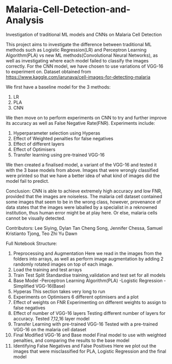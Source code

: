 # Malaria-Cell-Detection-and-Analysis
Investigation of traditional ML models and CNNs on Malaria Cell Detection


This project aims to investigate the difference between traditional ML methods such as Logistic Regression(LR) and Perceptron Learning Algorithm(PLA) vs new ML methods(Convolutional Neural Networks), as well as investigating where each model failed to classify the images correctly. For the CNN model, we have chosen to use variations of VGG-16 to experiment on. Dataset obtained from https://www.kaggle.com/iarunava/cell-images-for-detecting-malaria 

We first have a baseline model for the 3 methods:
1) LR
2) PLA
3) CNN

We then move on to perform experiments on CNN to try and further improve its accuracy as well as False Negative Rate(FNR).
Experiments include:
1) Hyperparameter selection using Hyperas
2) Effect of Weighted penalties for false negatives
3) Effect of different layers 
4) Effect of Optimisers
5) Transfer learning using pre-trained VGG-16

We then created a finalised model, a variant of the VGG-16 and tested it with the 3 base models from above. 
Images that were wrongly classified were printed so that we have a better idea of what kind of images did the model fail to predict.

Conclusion:
CNN is able to achieve extremely high accuracy and low FNR, provided that the images are noiseless. The malaria cell dataset contained some images that seem to be in the wrong class, however, provenance of data states that the images were laballed by a specialist in a reknowned institution, thus human error might be at play here. Or else, malaria cells cannot be visually detected. 

Contributors: Lee Siying, Dylan Tan Cheng Song, Jennifer Chessa, Samuel Kristianto Tjong, Teo Zhi Yu Dawn

Full Notebook Structure:
1) Preprocessing and Augmentation
	Here we read in the images from the folders into arrays, as well as perform image augmentation by adding 2 randomly rotated images on top of each image.
2) Load the training and test arrays
3) Train Test Split
	Standardise training,validation and test set for all models
4) Base Model
	-Perceptron Learning Algorithm(PLA)
	-Logistic Regression
	-Simplified VGG-16(Base)
5) Hyperas 
	This section takes very long to run
6) Experiments on Optimisers
	6 different optimisers and a plot
7) Effect of weights on FNR
	Experimenting on different weights to assign to false negatives
8) Effect of number of VGG-16 layers
	Testing different number of layers for accuracy. Tested 7,12,16 layer model
9) Transfer Learning with pre-trained VGG-16
	Tested with a pre-trained VGG-16 on the malaria cell dataset
10) Final Modified VGG-16 and Base model
	Final model to use with weighted penalties, and comparing the results to the base model
11) Identifying False Negatives and False Positives
	Here we plot out the images that were misclassified for PLA, Logistic Regression and the final model
